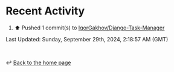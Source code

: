 # Recent Activity

<!--RECENT_ACTIVITY:start-->
1. ⬆️ Pushed 1 commit(s) to [IgorGakhov/Django-Task-Manager](https://github.com/IgorGakhov/Django-Task-Manager)<br>
<!--RECENT_ACTIVITY:end-->

<!--RECENT_ACTIVITY:last_update-->
Last Updated: Sunday, September 29th, 2024, 2:18:57 AM (GMT)
<!--RECENT_ACTIVITY:last_update_end-->

<br>

↩️ [Back to the home page](/README.md)
